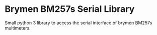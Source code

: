 Brymen BM257s Serial Library
============================

Small python 3 library to access the serial interface of brymen BM257s multimeters.
